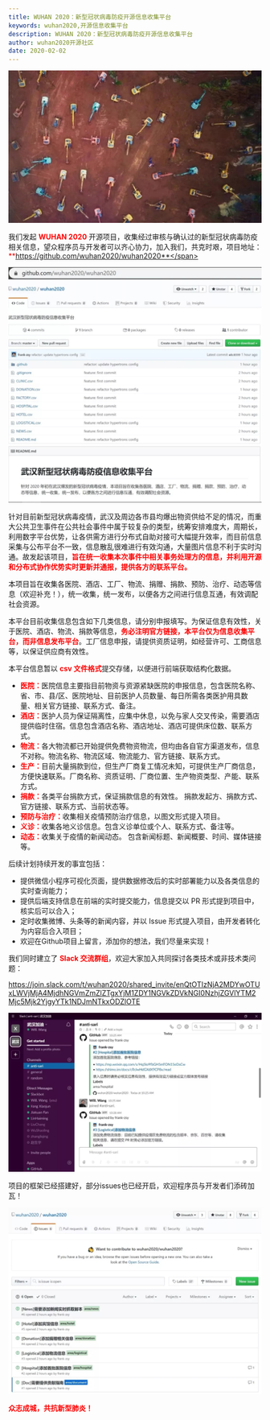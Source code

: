 ```yaml
---
title: WUHAN 2020：新型冠状病毒防疫开源信息收集平台
keywords: wuhan2020,开源信息收集平台
description: WUHAN 2020：新型冠状病毒防疫开源信息收集平台
author: wuhan2020开源社区
date: 2020-02-02
---
```


![img](/images/blog/media/wuhan2020-1.webp)

我们发起 <span style="color:red">**WUHAN 2020**</span> 开源项目，收集经过审核与确认过的新型冠状病毒防疫相关信息，望众程序员与开发者可以齐心协力，加入我们，共克时艰，项目地址：
<span style="color:red">**https://github.com/wuhan2020/wuhan2020**</span>

![img](/images/blog/media/wuhan2020-2.webp)

针对目前新型冠状病毒疫情，武汉及周边各市县均爆出物资供给不足的情况，而重大公共卫生事件在公共社会事件中属于较复杂的类型，统筹安排难度大，周期长，利用数字平台优势，让各供需方进行分布式自助对接可大幅提升效率，而目前信息采集与公布平台不一致，信息散乱很难进行有效沟通，大量图片信息不利于实时沟通。故发起该项目，<span style="color:red">**旨在统一收集本次事件中相关事务处理方的信息，并利用开源和分布式协作优势实时更新并通报，提供各方的联系平台。**</span>

本项目旨在收集各医院、酒店、工厂、物流、捐赠、捐款、预防、治疗、动态等信息（欢迎补充！），统一收集，统一发布，以便各方之间进行信息互通，有效调配社会资源。

本平台目前收集信息包含如下几类信息，请分别申报填写。为保证信息有效性，关于医院、酒店、物流、捐款等信息，<span style="color:red">**务必注明官方链接，本平台仅为信息收集平台，而非信息发布平台**</span>。工厂信息申报，请提供资质证明，如经营许可、工商信息等，以保证供应商有效性。

本平台信息暂以 <span style="color:red">**csv 文件格式**</span>提交存储，以便进行前端获取结构化数据。

- <span style="color:red">**医院：**</span>医院信息主要指目前物资与资源紧缺医院的申报信息，包含医院名称、省、市、县/区、医院地址、目前医护人员数量、每日所需各类医护用具数量、相关官方链接、联系方式、备注。
- <span style="color:red">**酒店：**</span>医护人员为保证隔离性，应集中休息，以免与家人交叉传染，需要酒店提供临时住宿。信息包含酒店名称、酒店地址、酒店可提供床位数、联系方式。
- <span style="color:red">**物流：**</span>各大物流都已开始提供免费物资物流，但均由各自官方渠道发布，信息不对称。物流名称、物流区域、物流能力、官方链接、联系方式。
- <span style="color:red">**生产：**</span>目前大量捐款到位，但生产厂商复工情况未知，可提供生产厂商信息，方便快速联系。厂商名称、资质证明、厂商位置、生产物资类型、产能、联系方式。
- <span style="color:red">**捐款：**</span>各类平台捐款方式，保证捐款信息的有效性。
  捐款发起方、捐款方式、官方链接、联系方式、当前状态等。
- <span style="color:red">**预防与治疗：**</span>收集相关疫情预防治疗信息，以图文形式提入项目。
- <span style="color:red">**义诊：**</span>收集各地义诊信息。包含义诊单位或个人、联系方式、备注等。
- <span style="color:red">**动态：**</span>收集关于疫情的新闻动态。
  包含新闻标题、新闻概要、时间、媒体链接等。

后续计划持续开发的事宜包括：

- 提供微信小程序可视化页面，提供数据修改后的实时部署能力以及各类信息的实时查询能力；
- 提供后端支持信息在前端的实时提交能力，信息提交以 PR 形式提到项目中，核实后可以合入；
- 定时收集微博、头条等的新闻内容，并以 Issue 形式提入项目，由开发者转化为内容后合入项目；
- 欢迎在Github项目上留言，添加你的想法，我们尽量来实现！

我们同时建立了 <span style="color:red">**Slack 交流群组**</span>，欢迎大家加入共同探讨各类技术或非技术类问题：

https://join.slack.com/t/wuhan2020/shared_invite/enQtOTIzNjA2MDYwOTUxLWVjMjA4MjdhNGVmZmZlZTgxYjM1ZDY1NGVkZDVkNGI0NzhjZGVlYTM2Mjc5Mjk2YjgyYTk1NDJmNTkxODZlOTE

![img](/images/blog/media/wuhan2020-3.webp)

项目的框架已经搭建好，部分issues也已经开启，欢迎程序员与开发者们添砖加瓦！

![img](/images/blog/media/wuhan2020-4.webp)

<span style="color:red">**众志成城，共抗新型肺炎！**</span>